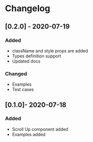 # Changelog

## [0.2.0] - 2020-07-19
### Added
-  className and style props are added
-  Types definition support
-  Updated docs

### Changed
- Examples
- Test cases
  
## [0.1.0]- 2020-07-18
### Added
- Scroll Up component added
- Examples added